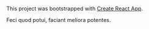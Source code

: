 This project was bootstrapped with [Create React App](https://github.com/facebook/create-react-app).

Feci quod potui, faciant meliora potentes.
